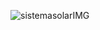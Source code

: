 ![sistemasolarIMG](https://github.com/user-attachments/assets/bd9cb7ec-ed1a-4d79-b927-af6a1723a2af)
